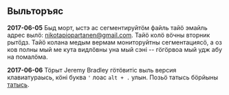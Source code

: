 ## Выльторъяс

**2017-06-05** Быд морт, ыстэ ас сегментируйтӧм файль тайӧ эмайль адрес вылӧ: nikotapiopartanen@gmail.com. Тайӧ колӧ вӧчны вторник рытӧдз. Тайӧ колана медым вермам мониторуйтны сегментациясӧ, а оз ков полны мый ме кута видлӧвны уна мый сэні -- гӧгӧрвоа мый удж абу на помалӧма.

**2017-06-06** Тӧрыт Jeremy Bradley гӧтӧвитіс выль версия клавиатураысь, кӧні буква `'` лоас `alt + .` улын. Позьӧ татысь бӧрйыны [татысь](https://github.com/langdoc/elan_kurs/raw/master/kom-knt2.zip).
